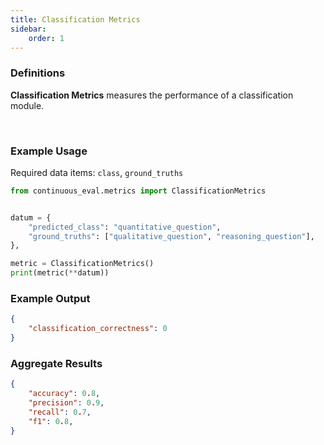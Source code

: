 ```yaml
---
title: Classification Metrics
sidebar:
    order: 1
---
```


### Definitions

**Classification Metrics** measures the performance of a classification module.

<br>


### Example Usage

Required data items: `class`, `ground_truths`

```python
from continuous_eval.metrics import ClassificationMetrics


datum = {
    "predicted_class": "quantitative_question",
    "ground_truths": ["qualitative_question", "reasoning_question"],
},

metric = ClassificationMetrics()
print(metric(**datum))
```

### Example Output

```JSON
{
    "classification_correctness": 0
}
```

### Aggregate Results

```JSON
{
    "accuracy": 0.8,
    "precision": 0.9,
    "recall": 0.7,
    "f1": 0.8,
}
```